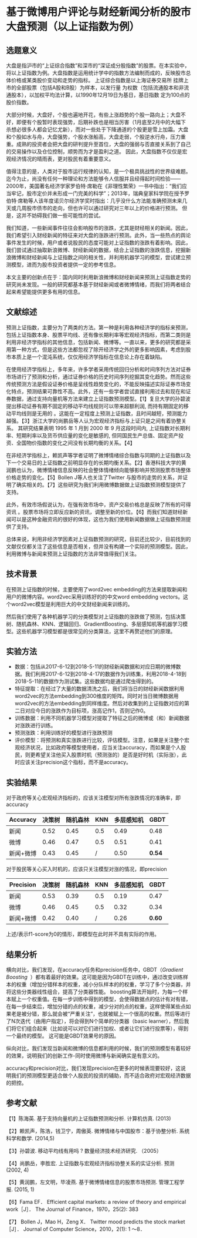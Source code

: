 # 基于微博用户评论与财经新闻分析的股市大盘预测（以上证指数为例）

## 选题意义

大盘是指沪市的“上证综合指数”和深市的“深证成分股指数”的股票。在本实验中，将以上证指数为例。大盘指数是运用统计学中的指数方法编制而成的，反映股市总体价格或某类股价变动和走势的指标。 上证综合指数是以上海证券交易所 挂牌上市的全部股票（包括A股和B股）为样本，以发行量 为权数（包括流通股本和非流通股本），以加权平均法计算，以1990年12月19日为基日，基日指数 定为100点的股价指数。 

大部分时候，大盘好，个股也遍地开花，有些上涨趋势的个股一路向上；大盘不好，即便有个股暂时表现强势，后期补跌也是相当厉害（1月底至2月中的大幅下杀想必很多人都会记忆尤新），而对一些处于下降通道的个股更是雪上加霜。大盘和个股如水与舟，大盘强势，个股水涨船高，大盘走弱，个股逆水行舟，压力重重。成熟的投资者会把大盘的研判提升至首位，大盘的强弱与否直接关系到了自己的交易操作以及仓位控制，顺势而为才是盈利之道。 因此，大盘指数不仅仅是宏观经济情况的晴雨表，更对股民有着重要意义。

值得注意的是，人类对于股市运行规律的认知，是一个极具挑战性的世界级难题。迄今为止，尚没有任何一种理论和方法能够令人信服并且经得起时间检验——2000年，美国著名经济学家罗伯特·席勒在《非理性繁荣》一书中指出：“我们应当牢记，股市定价并未形成一门完美的科学”；2013年，瑞典皇家科学院在授予罗伯特·席勒等人该年度诺贝尔经济学奖时指出：几乎没什么方法能准确预测未来几天或几周股市债市的走向，但也许可以通过研究对三年以上的价格进行预测。 但是，这并不妨碍我们做一些可能性的尝试。

我们知道，一些新闻事件往往会影响股市的涨跌，尤其是财经相关的新闻。因此，我们希望引入财经新闻的特征来对大盘的涨跌进行预测。此外，当一些热点的舆论事件发生的时候，用户或者说股民的态度可能对上证指数的涨跌有着影响。因此，我们尝试通过抽取新浪微博、财经新闻的数据，结合上证指数的涨跌信息，挖掘新浪微博和财经新闻与上证指数之间的相关性，并利用机器学习的模型，尝试建立预测模型，进而为股市投资者提供一定的参考信息。

本文主要的创新点在于：国内同时利用新浪微博和财经新闻来预测上证指数走势的研究尚未发现。一般的研究都基本基于财经新闻或者微博情绪，而我们将两者结合起来希望能提供更多有用的信息。

## 文献综述 

预测上证指数，主要分为了两类的方法。第一种是利用各种经济学的指标来预测，包括上证指数本身、股票平均线、还有像长期利率等宏观经济指标，而第二类则是利用非经济学指标的其他信息，包括新闻、微博等。一直以来，更多的研究都是采用第一种方式，但是这些方法都忽视了除开经济学之外的更多影响因素，考虑到股市本质上是一个混沌系统，仅仅用经济学指标在信息论上存在着缺陷。

在使用经济学指标上，多年来，许多学者采用传统回归分析和时间序列方法对证券市场进行了预测和分析，通过证券价格的历史时间序列挖掘其变化趋势。然而这些传统预测方法是假设证券价格是呈线性趋势变化的，不能反映描述实际证券市场变化特点，预测结果可靠性不高。此外，还有一些学者尝试直接利用过去和现在和证券数据，通过支持向量机等方法来建立上证指数预测模型。【1】复旦大学的孙碧波提出移动证券有期不固定的移动平均线规则可以带来超额利润, 而持有期固定的移动平均线则是无用的 。这能在一定程度上预测上证指数，且时间越短，预测能力越强。【3】浙江大学的尚鹏岳等人认为宏观经济指标与上证只是之间有着协整关系。 其研究结果表明 1995 年 1 月到 2000 年 9 月这段时间内, 上证指数对长期利率、短期利率以及货币供应量的变化是敏感的, 但同国民生产总值、固定资产投资、全国物价指数的变化之间没有长期均衡的关系。【4】

在非经济学指标上，赖凯声等学者证明了微博情绪综合指数与同期的上证指数以及下一个交易日的上证指数之前明显存在的长期均衡关系。【2】香港科技大学的黄润鹏也认为，微博情绪信息反映的社会整体情绪倾向能够影响并预测股票市场整体价格走势的变化。【5】Bollen J等人也关注了Twitter 与股市的走势的关系，并证明了确实相关的。【7】这些研究为我们利用微博数据做上证指数预测模型提供了支持。

此外，有效市场假说认为，在强有效市场中，资产交易价格总是反映了所有的可得资讯 。股票市场将立即反应新的资讯，调整至新的价位。【6】而我们知道财经新闻可以是这种金融资讯的很好的体现，这也为我们使用新闻数据做上证指数预测提供了支持。

总体来说，利用非经济学因素对上证指数预测的研究，目前还比较少，目前找到的文献仅仅都关注了这些信息是否相关，但并没有构建一个实际的预测模型。因此，利用微博与新闻来预测上证指数的方法非常值得我们关注。

## 技术背景

在预测上证指数的时候，主要使用了word2vec embedding的方法来提取新闻和用户的微博内容。word2vec采用训练好的的中文word embedding vectors。这个word2vec模型是利用巨大的中文财经新闻来训练的。

然后我们使用了各种机器学习的分类模型对上证指数的涨跌做了预测，包括决策树、随机森林、KNN、逻辑回归、GradientBoosting、多层感知机等机器学习模型。这些机器学习模型都是很常见的分类算法，这里不再赘述他们的原理。

## 实验方法

- 数据：包括从2017-6-12到2018-5-11的财经新闻数据和对应日期的微博数据。我们利用2017-6-12到2018-4-17的数据作为训练集，利用2018-4-18到2018-5-11的数据作为测试集。这些数据均是通过爬虫得到的。
- 特征提取：在经过了大量的数据清洗之后，我们将当日的财经新闻数据利用word2vec的方法embedding到300维度的矩阵。同时对当日微博数据用word2vec的方法embedding到同样维度。然后对收集到的上证指数对应的第二日对应今日的涨跌作为目标项，涨高记作1，否则记作0。
- 训练数据：利用不同机器学习模型对提取了特征之后的微博或（和）新闻数据对涨跌进行训练。
- 预测涨跌：利用训练好的模型进行涨跌预测
- 评价模型：将预测和真实涨跌进行比较，评估模型。注意，如果是关注整个宏观经济状况，比如政府等模型使用者，应当关注accuracy，而如果是个人股民，则更希望关注他买入股票时机（预测涨的）是否是好时机（实际涨），此时应该关注precision这个指标，而不是accuracy。

## 实验结果

对于政府等关心宏观经济指标的，应该关注模型对所有涨跌情况的准确率，即accuracy

| Accuracy  | 决策树 | 随机森林 | KNN  | 多层感知机 | GBDT     |
| --------- | ------ | -------- | ---- | ---------- | -------- |
| 新闻      | 0.52   | 0.45     | 0.5  | 0.49       | 0.48     |
| 微博      | 0.46   | 0.47     | 0.5  | 0.51       | 0.41     |
| 新闻+微博 | 0.43   | 0.45     | /    | 0.50       | **0.54** |



对于股民等关心买入时机的，应该只关注模型对涨的情况，即precision

| Precision | 决策树 | 随机森林 | KNN  | 多层感知机 | GBDT     |
| --------- | ------ | -------- | ---- | ---------- | -------- |
| 新闻      | 0.53   | 0.39     | 0.5  | 0.19       | 0.47     |
| 微博      | 0.46   | 0.45     | 0.5  | 0.32       | 0.34     |
| 新闻+微博 | 0.42   | 0.40     | /    | 0.26       | **0.60** |

上述/表示f1-score为0的情形，即模型在此时并不具有实际的作用。

## 结果分析

横向对比，我们发现，在accuracy任务和precision任务中，GBDT（*Gradient Boosting*  ）都有着最好的效果。这可能是因为GBDT在训练中，通过改变训练样本的权重（增加分错样本的权重，减小分队样本的的权重，学习了多个分类器，并将这些分类器线性组合，提高了分类器性能。 boosting算法开始时，为每一个样本赋上一个权重值。在每一步训练中得到的模型，会使得数据点的估计有对有错，在每一步结束后，增加分错的点的权重，减少分对的点的权重，这样使得某些点如果老是被分错，那么就会被“严重关注”，也就被赋上一个很高的权重。然后等进行了N次迭代（由用户指定），将会得到N个简单的分类器（basic learner），然后我们将它们组合起来（比如说可以对它们进行加权、或者让它们进行投票等），得到一个最终的模型。 这可能是GBDT效果号的原因。

纵向对比，我们发现当新闻和微博的信息都利用的时候，我们的预测模型有着较好的效果，说明我们的创新工作-同时使用微博与新闻确实是有意义的。

accuracy和precision对比，我们发现precision在更多的时候表现要较好，这说明我们的预测模型更适合做个人股民的投资的辅助，而不适合政府对宏观经济数据的把控。

## 参考文献

【1】陈海英. 基于支持向量机的上证指数预测和分析. 计算机仿真. (2013)

【2】赖凯声，陈浩，钱卫宁，周傲英. 微博情绪与中国股市：基于协整分析. 系统科学和数学.  (2014,5)

【3】孙碧波. 移动平均线有用吗 ? 数量经济技术经济研究. （2005）

【4】尚鹏岳，李胜宏. 上证指数与宏观经济指标协整关系的实证分析. 预测 (2002, 4)

【5】黄润鹏，左文明，毕凌燕. 基于微博情绪信息的股票市场预测. 管理工程学报. (2015, 1)

【6】Fama EF． Efficient capital markets: a review of theory and empirical work［J］． The Journal of Finance，1970，25(2): 383

【7】 Bollen J，Mao H，Zeng X． Twitter mood predicts the stock market［J］． Journal of Computer Science，2010，2(1): 1 ～8．

